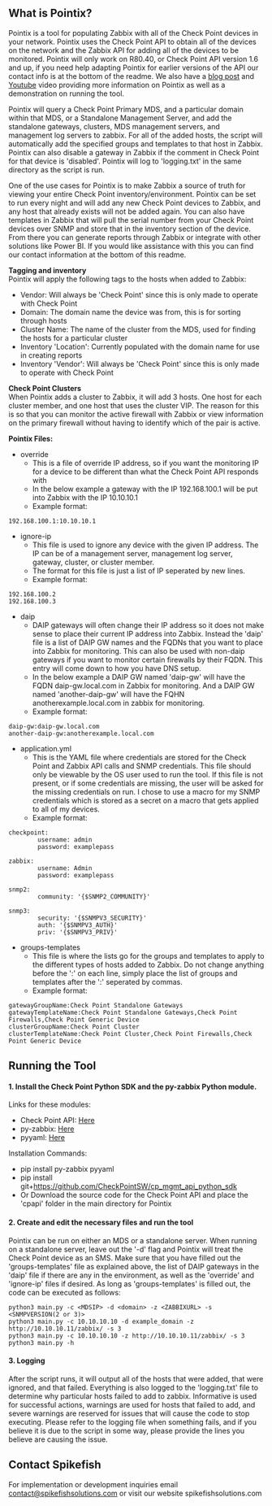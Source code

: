 ## What is Pointix?
Pointix is a tool for populating Zabbix with all of the Check Point devices in your network.  Pointix uses the Check Point API to obtain all of the devices on the network and the Zabbix API for adding all of the devices to be monitored.  Pointix will only work on R80.40, or Check Point API version 1.6 and up, if you need help adapting Pointix for earlier versions of the API our contact info is at the bottom of the readme.  We also have a [blog post](https://www.spikefishsolutions.com/post/pointix-integrating-check-point-and-zabbix) and [Youtube](https://youtu.be/oegc-rDJkvk) video providing more information on Pointix as well as a demonstration on running the tool.

Pointix will query a Check Point Primary MDS, and a particular domain within that MDS, or a Standalone Management Server, and add the standalone gateways, clusters, MDS management servers, and management log servers to zabbix. For all of the added hosts, the script will automatically add the specified groups and templates to that host in Zabbix. Pointix can also disable a gateway in Zabbix if the comment in Check Point for that device is 'disabled'. Pointix will log to 'logging.txt' in the same directory as the script is run.

One of the use cases for Pointix is to make Zabbix a source of truth for viewing your entire Check Point inventory/environment.  Pointix can be set to run every night and will add any new Check Point devices to Zabbix, and any host that already exists will not be added again.  You can also have templates in Zabbix that will pull the serial number from your Check Point devices over SNMP and store that in the inventory section of the device.  From there you can generate reports through Zabbix or integrate with other solutions like Power BI.  If you would like assistance with this you can find our contact information at the bottom of this readme.

**Tagging and inventory**<br>
Pointix will apply the following tags to the hosts when added to Zabbix:
* Vendor: Will always be 'Check Point' since this is only made to operate with Check Point
* Domain: The domain name the device was from, this is for sorting through hosts
* Cluster Name: The name of the cluster from the MDS, used for finding the hosts for a particular cluster
* Inventory 'Location': Currently populated with the domain name for use in creating reports
* Inventory 'Vendor': Will always be 'Check Point' since this is only made to operate with Check Point

**Check Point Clusters**<br>
When Pointix adds a cluster to Zabbix, it will add 3 hosts.  One host for each cluster member, and one host that uses the cluster VIP.
The reason for this is so that you can monitor the active firewall with Zabbix or view information on the primary firewall without having to identify which of the pair is active.

**Pointix Files:**
* override
  * This is a file of override IP address, so if you want the monitoring IP for a device to be different than what the Check Point API responds with
  * In the below example a gateway with the IP 192.168.100.1 will be put into Zabbix with the IP 10.10.10.1
  * Example format: 
```
192.168.100.1:10.10.10.1
```
* ignore-ip
  * This file is used to ignore any device with the given IP address.  The IP can be of a management server, management log server, gateway, cluster, or cluster member.
  * The format for this file is just a list of IP seperated by new lines.
  * Example format: 
```
192.168.100.2
192.168.100.3
```
* daip
  * DAIP gateways will often change their IP address so it does not make sense to place their current IP address into Zabbix.  Instead the 'daip' file is a list of DAIP GW names and the FQDNs that you want to place into Zabbix for monitoring.  This can also be used with non-daip gateways if you want to monitor certain firewalls by their FQDN.  This entry will come down to how you have DNS setup.
  * In the below example a DAIP GW named 'daip-gw' will have the FQDN daip-gw.local.com in Zabbix for monitoring.  And a DAIP GW named 'another-daip-gw' will have the FQHN anotherexample.local.com in zabbix for monitoring.
  * Example format:
```
daip-gw:daip-gw.local.com
another-daip-gw:anotherexample.local.com
```
* application.yml
  * This is the YAML file where credentials are stored for the Check Point and Zabbix API calls and SNMP credentials.  This file should only be viewable by the OS user used to run the tool.  If this file is not present, or if some credentials are missing, the user will be asked for the missing credentials on run.  I chose to use a macro for my SNMP credentials which is stored as a secret on a macro that gets applied to all of my devices.
  * Example format:
```
checkpoint:
        username: admin
        password: examplepass

zabbix:
        username: Admin
        password: examplepass

snmp2:
        community: '{$SNMP2_COMMUNITY}'

snmp3:
        security: '{$SNMPV3_SECURITY}'
        auth: '{$SNMPV3_AUTH}'
        priv: '{$SNMPV3_PRIV}'
```
* groups-templates
  * This file is where the lists go for the groups and templates to apply to the different types of hosts added to Zabbix.  Do not change anything before the ':' on each line, simply place the list of groups and templates after the ':' seperated by commas.
  * Example format:
```
gatewayGroupName:Check Point Standalone Gateways
gatewayTemplateName:Check Point Standalone Gateways,Check Point Firewalls,Check Point Generic Device
clusterGroupName:Check Point Cluster
clusterTemplateName:Check Point Cluster,Check Point Firewalls,Check Point Generic Device
```

## Running the Tool
#### 1. Install the Check Point Python SDK and the py-zabbix Python module.

Links for these modules:
* Check Point API: [Here](https://github.com/CheckPointSW/cp_mgmt_api_python_sdk)
* py-zabbix: [Here](https://pypi.org/project/py-zabbix/) 
* pyyaml: [Here](https://github.com/yaml/pyyaml) 

Installation Commands:<br>
* pip install py-zabbix pyyaml<br>
* pip install git+https://github.com/CheckPointSW/cp_mgmt_api_python_sdk <br>
* Or Download the source code for the Check Point API and place the 'cpapi' folder in the main directory for Pointix

#### 2. Create and edit the necessary files and run the tool
Pointix can be run on either an MDS or a standalone server.  When running on a standalone server, leave out the '-d' flag and Pointix will treat the Check Point device as an SMS.  Make sure that you have filled out the 'groups-templates' file as explained above, the list of DAIP gateways in the 'daip' file if there are any in the environment, as well as the 'override' and 'ignore-ip' files if desired.  As long as 'groups-templates' is filled out, the code can be executed as follows:
```
python3 main.py -c <MDSIP> -d <domain> -z <ZABBIXURL> -s <SNMPVERSION(2 or 3)>
python3 main.py -c 10.10.10.10 -d example_domain -z http://10.10.10.11/zabbix/ -s 3
python3 main.py -c 10.10.10.10 -z http://10.10.10.11/zabbix/ -s 3
python3 main.py -h
```

#### 3. Logging
After the script runs, it will output all of the hosts that were added, that were ignored, and that failed.  Everything is also logged to the 'logging.txt' file to determine why particular hosts failed to add to zabbix. Informative is used for successful actions, warnings are used for hosts that failed to add, and severe warnings are reserved for issues that will cause the code to stop executing.  Please refer to the logging file when something fails, and if you believe it is due to the script in some way, please provide the lines you believe are causing the issue.

## Contact Spikefish
For implementation or development inquiries email contact@spikefishsolutions.com or visit our website spikefishsolutions.com
